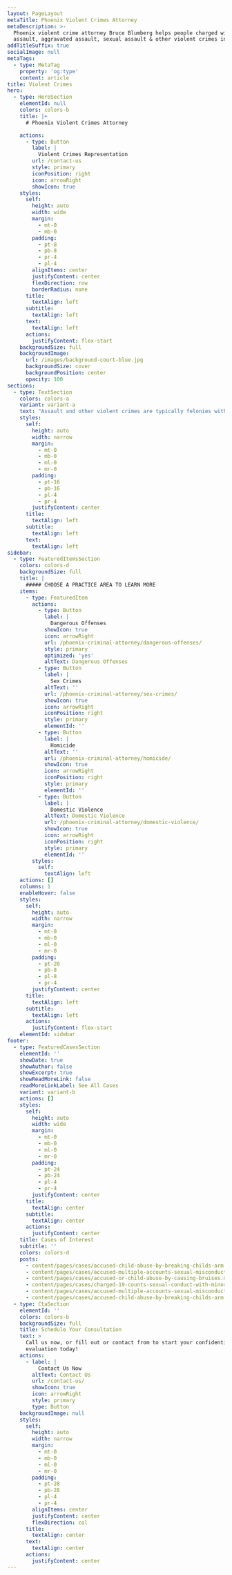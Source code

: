```yaml
---
layout: PageLayout
metaTitle: Phoenix Violent Crimes Attorney
metaDescription: >-
  Phoenix violent crime attorney Bruce Blumberg helps people charged with
  assault, aggravated assault, sexual assault & other violent crimes in Arizona.
addTitleSuffix: true
socialImage: null
metaTags:
  - type: MetaTag
    property: 'og:type'
    content: article
title: Violent Crimes
hero:
  - type: HeroSection
    elementId: null
    colors: colors-b
    title: |+
      # Phoenix Violent Crimes Attorney

    actions:
      - type: Button
        label: |
          Violent Crimes Representation
        url: /contact-us
        style: primary
        iconPosition: right
        icon: arrowRight
        showIcon: true
    styles:
      self:
        height: auto
        width: wide
        margin:
          - mt-0
          - mb-0
        padding:
          - pt-8
          - pb-8
          - pr-4
          - pl-4
        alignItems: center
        justifyContent: center
        flexDirection: row
        borderRadius: none
      title:
        textAlign: left
      subtitle:
        textAlign: left
      text:
        textAlign: left
      actions:
        justifyContent: flex-start
    backgroundSize: full
    backgroundImage:
      url: /images/background-court-blue.jpg
      backgroundSize: cover
      backgroundPosition: center
      opacity: 100
sections:
  - type: TextSection
    colors: colors-a
    variant: variant-a
    text: "Assault and other violent crimes are typically felonies with long prison sentences imposed on those convicted of a violent offense. Chances of probation or parole are also often less likely if the accused is thought to pose a danger to others. Just because you have been arrested and charged with a violent crime, you do not need to give up hope of fair treatment. Prosecutors often file heavier charges than the evidence supports, and a defendant may have one or more defenses available. At Blumberg & Associates, our\_**Phoenix violent crimes attorneys**\_take a hard look at the evidence and facts surrounding your case, as well as the strengths and weaknesses of the prosecution’s case and your defenses. We’ll advise you of your options and provide a strong, effective defense of the charges against you. See below for more information about violent crimes in Arizona and contact Blumberg & Associates if you’ve been charged with assault or another violent crime in the greater Phoenix area.\n\n## WHAT IS THE CRIME OF ASSAULT IN ARIZONA?\n\nArizona statute 13-1203 defines assault in one of three different ways:\n\n1.  Intentionally, knowingly or recklessly causing any physical injury to another person; or\n\n2.  Intentionally placing another person in reasonable apprehension of imminent physical injury; or\n\n3.  Knowingly touching another person with the intent to injure, insult or provoke such person.\n\nAn offense in paragraph 1 that is “intentional or knowing” is a class 1 misdemeanor, while an offense that is “reckless” is a class 2 misdemeanor. Similarly, a violation of paragraph 2 is a class 2 misdemeanor, and a violation of paragraph 3 is a class 3 misdemeanor. In Arizona, class 1 misdemeanors can be punished by up to six months in jail and fines up to $2,500. A person convicted of a class 3 misdemeanor can be hit with 30 days in jail and a $500 fine.\n\nMuch more serious is the crime of aggravated assault. Aggravated assault under Arizona law is an assault that occurs combined with one or more of nearly a dozen different aggravating circumstances. A few examples of aggravating circumstances are:\n\n*   Actually causing physical injury\n\n*   [Using a deadly weapon](https://azblumberglaw.com/blog/what-is-considered-a-deadly-weapon-in-arizona/), dangerous instrument or simulated deadly weapon\n\n*   The status of the victim (law enforcement officer, firefighter, teacher, judge, licensed health care worker, and others defined by statute)\n\nAggravated Assault is a felony. Depending on the circumstances, it may be charged as anywhere from a class 6 felony to a class 2 felony, with punishments including years in prison.\n\nOther violent crimes in Arizona include:\n\n*   [Sexual assault](/phoenix-criminal-attorney/sexual-assault/)\n\n*   [Robbery](/phoenix-criminal-attorney/dangerous-offenses/)\n\n*   Endangerment\n\n*   Threatening or intimidating\n\n*   Unlawfully administering intoxicating liquors, narcotic drug or [dangerous drug](https://azblumberglaw.com/blog/what-happens-when-you-are-caught-with-dangerous-drugs-in-arizona/)\n\n*   Dangerous or deadly assault by a prisoner or juvenile in custody\n\n*   Prisoners who commit assault with intent to incite to riot or participate in a riot\n\n*   A prisoner who commits an assault with a bodily fluid\n\n*   Intentionally or knowingly causes a dog to inflict serious physical injury\n\n*   Drive-by shooting\n\n*   Knowingly discharges a firearm at a residential or nonresidential structure\n\nAggravated and other violent crimes may also count as “dangerous offenses” under Arizona law. Dangerous offenses are those involving the discharge, use or threatening exhibition of a deadly weapon or dangerous instrument or the intentional or knowing infliction of serious physical injury on another person. Depending on the circumstances, penalties for conviction of a dangerous offense can range up to 35 years in prison.\n\nIn addition to jail or prison and fines, a violent crime conviction can affect your life in many other ways, including possibly the loss of your job or the loss of custody of your kids. Contact an experienced criminal defense attorney as soon as possible after a violent crime arrest to avoid the harshest penalties and achieve the best outcome attainable.\n\n## WHAT ARE SOME DEFENSES TO AN ARREST FOR ASSAULT OR OTHER VIOLENT CRIMES?\n\nSome common defenses to assault charges are:\n\n*   Self-defense\n\n*   Defense of others\n\n*   Defense of property\n\n*   Provocation\n\n*   Lack of intent\n\n*   Misidentification/wrong person arrested\n\nBruce Blumberg is a Board-Certified criminal law specialist who has handled thousands of cases and over a hundred trials. He has won many violent crime trials, including five first degree murder trials, and he has served as Appointed Counsel in numerous Maricopa County death penalty cases. At Blumberg & Associates, we’ll investigate all viable defenses and possible avenues for relief, and we’ll put forward a smart, strong defense to get the best outcome available in your prosecution.\n\n## HELP IS AVAILABLE AFTER A VIOLENT CRIME ARREST IN PHOENIX\n\nIf you’ve been arrested for a violent crime in Arizona, contact Blumberg & Associates to review your case with an experienced and successful Phoenix criminal defense attorney who specializes in Arizona criminal law.\n"
    styles:
      self:
        height: auto
        width: narrow
        margin:
          - mt-0
          - mb-0
          - ml-0
          - mr-0
        padding:
          - pt-16
          - pb-16
          - pl-4
          - pr-4
        justifyContent: center
      title:
        textAlign: left
      subtitle:
        textAlign: left
      text:
        textAlign: left
sidebar:
  - type: FeaturedItemsSection
    colors: colors-d
    backgroundSize: full
    title: |
      ##### CHOOSE A PRACTICE AREA TO LEARN MORE
    items:
      - type: FeaturedItem
        actions:
          - type: Button
            label: |
              Dangerous Offenses
            showIcon: true
            icon: arrowRight
            url: /phoenix-criminal-attorney/dangerous-offenses/
            style: primary
            optimized: 'yes'
            altText: Dangerous Offenses
          - type: Button
            label: |
              Sex Crimes
            altText: ''
            url: /phoenix-criminal-attorney/sex-crimes/
            showIcon: true
            icon: arrowRight
            iconPosition: right
            style: primary
            elementId: ''
          - type: Button
            label: |
              Homicide
            altText: ''
            url: /phoenix-criminal-attorney/homicide/
            showIcon: true
            icon: arrowRight
            iconPosition: right
            style: primary
            elementId: ''
          - type: Button
            label: |
              Domestic Violence
            altText: Domestic Violence
            url: /phoenix-criminal-attorney/domestic-violence/
            showIcon: true
            icon: arrowRight
            iconPosition: right
            style: primary
            elementId: ''
        styles:
          self:
            textAlign: left
    actions: []
    columns: 1
    enableHover: false
    styles:
      self:
        height: auto
        width: narrow
        margin:
          - mt-0
          - mb-0
          - ml-0
          - mr-0
        padding:
          - pt-20
          - pb-8
          - pl-8
          - pr-4
        justifyContent: center
      title:
        textAlign: left
      subtitle:
        textAlign: left
      actions:
        justifyContent: flex-start
    elementId: sidebar
footer:
  - type: FeaturedCasesSection
    elementId: ''
    showDate: true
    showAuthor: false
    showExcerpt: true
    showReadMoreLink: false
    readMoreLinkLabel: See All Cases
    variant: variant-b
    actions: []
    styles:
      self:
        height: auto
        width: wide
        margin:
          - mt-0
          - mb-0
          - ml-0
          - mr-0
        padding:
          - pt-24
          - pb-24
          - pl-4
          - pr-4
        justifyContent: center
      title:
        textAlign: center
      subtitle:
        textAlign: center
      actions:
        justifyContent: center
    title: Cases of Interest
    subtitle: ''
    colors: colors-d
    posts:
      - content/pages/cases/accused-child-abuse-by-breaking-childs-arm.md
      - content/pages/cases/accused-multiple-accounts-sexual-misconduct.md
      - content/pages/cases/accused-or-child-abuse-by-causing-bruises.md
      - content/pages/cases/charged-19-counts-sexual-conduct-with-minor.md
      - content/pages/cases/accused-multiple-accounts-sexual-misconduct.md
      - content/pages/cases/accused-child-abuse-by-breaking-childs-arm.md
  - type: CtaSection
    elementId: ''
    colors: colors-b
    backgroundSize: full
    title: Schedule Your Consultation
    text: >
      Call us now, or fill out or contact from to start your confidential case
      evaluation today!
    actions:
      - label: |
          Contact Us Now
        altText: Contact Us
        url: /contact-us/
        showIcon: true
        icon: arrowRight
        style: primary
        type: Button
    backgroundImage: null
    styles:
      self:
        height: auto
        width: narrow
        margin:
          - mt-0
          - mb-0
          - ml-0
          - mr-0
        padding:
          - pt-28
          - pb-28
          - pl-4
          - pr-4
        alignItems: center
        justifyContent: center
        flexDirection: col
      title:
        textAlign: center
      text:
        textAlign: center
      actions:
        justifyContent: center
---
```

